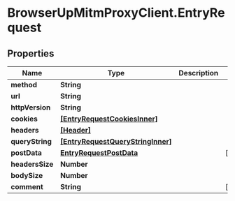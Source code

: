 # BrowserUpMitmProxyClient.EntryRequest

## Properties

Name | Type | Description | Notes
------------ | ------------- | ------------- | -------------
**method** | **String** |  | 
**url** | **String** |  | 
**httpVersion** | **String** |  | 
**cookies** | [**[EntryRequestCookiesInner]**](EntryRequestCookiesInner.md) |  | 
**headers** | [**[Header]**](Header.md) |  | 
**queryString** | [**[EntryRequestQueryStringInner]**](EntryRequestQueryStringInner.md) |  | 
**postData** | [**EntryRequestPostData**](EntryRequestPostData.md) |  | [optional] 
**headersSize** | **Number** |  | 
**bodySize** | **Number** |  | 
**comment** | **String** |  | [optional] 


